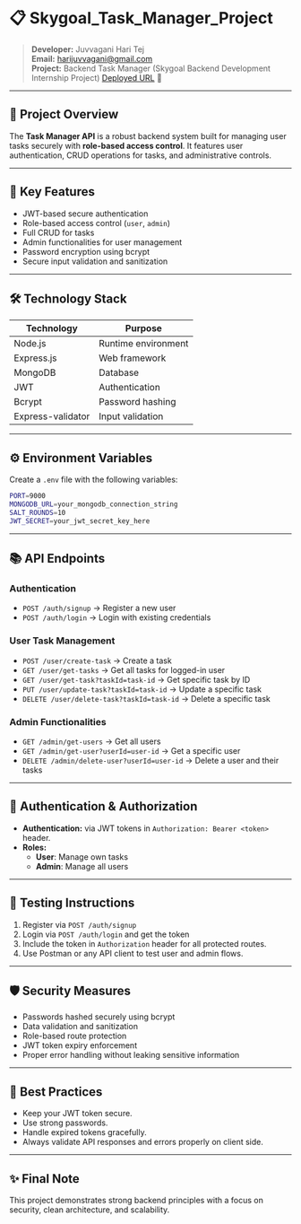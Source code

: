 
# 📋 Skygoal_Task_Manager_Project

> **Developer:** Juvvagani Hari Tej  
> **Email:** harijuvvagani@gmail.com  
> **Project:** Backend Task Manager (Skygoal Backend Development Internship Project)
> [Deployed URL](https://skygoal-task-manager-project-haritej.onrender.com/) 🚀
---

## 📖 Project Overview

The **Task Manager API** is a robust backend system built for managing user tasks securely with **role-based access control**. It features user authentication, CRUD operations for tasks, and administrative controls.

---

## 🚀 Key Features

- JWT-based secure authentication
- Role-based access control (`user`, `admin`)
- Full CRUD for tasks
- Admin functionalities for user management
- Password encryption using bcrypt
- Secure input validation and sanitization

---

## 🛠️ Technology Stack

| Technology        | Purpose                          |
|--------------------|----------------------------------|
| Node.js            | Runtime environment             |
| Express.js         | Web framework                   |
| MongoDB            | Database                        |
| JWT                | Authentication                  |
| Bcrypt             | Password hashing                |
| Express-validator  | Input validation                |

---

## ⚙️ Environment Variables

Create a `.env` file with the following variables:

```bash
PORT=9000
MONGODB_URL=your_mongodb_connection_string
SALT_ROUNDS=10
JWT_SECRET=your_jwt_secret_key_here
```

---

## 📚 API Endpoints

### Authentication

- `POST /auth/signup` → Register a new user
- `POST /auth/login` → Login with existing credentials

### User Task Management

- `POST /user/create-task` → Create a task
- `GET /user/get-tasks` → Get all tasks for logged-in user
- `GET /user/get-task?taskId=task-id` → Get specific task by ID
- `PUT /user/update-task?taskId=task-id` → Update a specific task
- `DELETE /user/delete-task?taskId=task-id` → Delete a specific task

### Admin Functionalities

- `GET /admin/get-users` → Get all users
- `GET /admin/get-user?userId=user-id` → Get a specific user
- `DELETE /admin/delete-user?userId=user-id` → Delete a user and their tasks

---

## 🔐 Authentication & Authorization

- **Authentication:** via JWT tokens in `Authorization: Bearer <token>` header.
- **Roles:**
  - **User**: Manage own tasks
  - **Admin**: Manage all users 

---

## 🧪 Testing Instructions

1. Register via `POST /auth/signup`
2. Login via `POST /auth/login` and get the token
3. Include the token in `Authorization` header for all protected routes.
4. Use Postman or any API client to test user and admin flows.

---

## 🛡️ Security Measures

- Passwords hashed securely using bcrypt
- Data validation and sanitization
- Role-based route protection
- JWT token expiry enforcement
- Proper error handling without leaking sensitive information

---

## 📢 Best Practices

- Keep your JWT token secure.
- Use strong passwords.
- Handle expired tokens gracefully.
- Always validate API responses and errors properly on client side.

---

## ✨ Final Note

This project demonstrates strong backend principles with a focus on security, clean architecture, and scalability.

